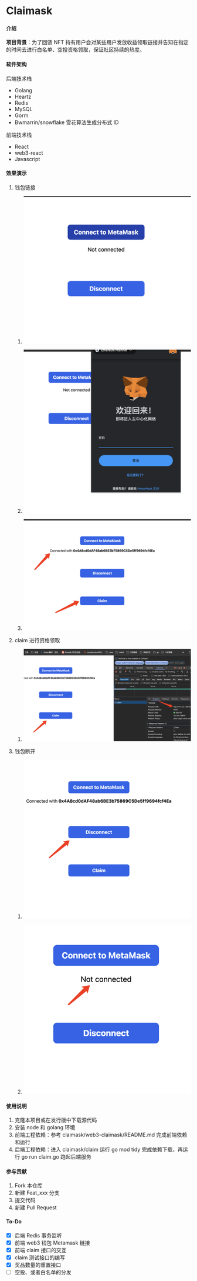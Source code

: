 # Claimask

#### 介绍

**项目背景**：为了回馈 NFT 持有用户会对某些用户发放收益领取链接并告知在指定的时间去进行白名单、空投资格领取，保证社区持续的热度。

#### 软件架构

后端技术栈

- Golang
- Heartz
- Redis
- MySQL
- Gorm
- Bwmarrin/snowflake 雪花算法生成分布式 ID

前端技术栈

- React
- web3-react
- Javascript

#### 效果演示

1. 钱包链接

   1. ![Image text](https://github.com/Orlandoo24/claimask/blob/main/img/image-20240321220345790.png)

   2. ![Image text](https://github.com/Orlandoo24/claimask/blob/main/img/image-20240321220430461.png)

   3. ![Image text](https://github.com/Orlandoo24/claimask/blob/main/img/image-20240321220523373.png) 

2. claim 进行资格领取

   1. ![Image text](https://github.com/Orlandoo24/claimask/blob/main/img/image-20240321220621749.png)

3. 钱包断开

   1. ![Image text](https://github.com/Orlandoo24/claimask/blob/main/img/image-20240321220644503.png)

   2. ![Image text](https://github.com/Orlandoo24/claimask/blob/main/img/image-20240321220723172.png)

      

   

   



#### 使用说明

1.  克隆本项目或在发行版中下载源代码
2.  安装 node 和 golang 环境
3.  前端工程依赖：参考 claimask/web3-claimask/README.md 完成前端依赖和运行 
4.  后端工程依赖：进入 claimask/claim 运行 go mod tidy 完成依赖下载，再运行 go run claim.go 跑起后端服务
   

#### 参与贡献

1.  Fork 本仓库
2.  新建 Feat_xxx 分支
3.  提交代码
4.  新建 Pull Request

#### To-Do

- [x] 后端 Redis 事务监听
- [x] 前端 web3 钱包 Metamask 链接
- [x] 前端 claim 接口的交互
- [x] claim 测试接口的编写
- [x] 奖品数量的重置接口
- [ ] 空投、或者白名单的分发
